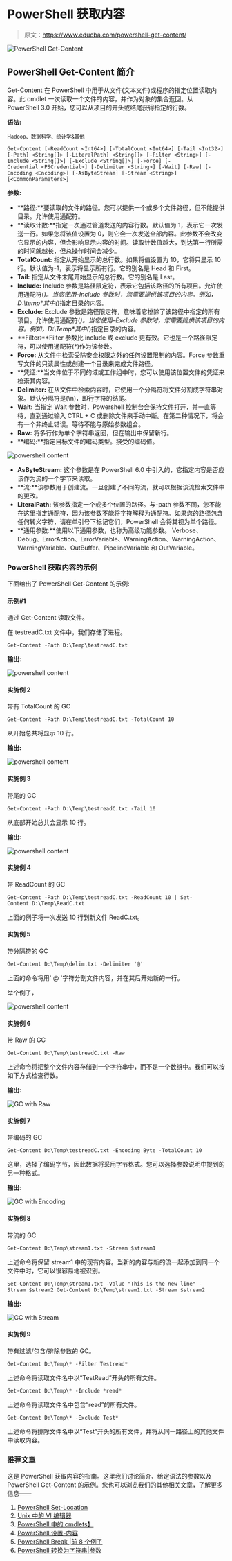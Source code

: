# PowerShell 获取内容

> 原文：<https://www.educba.com/powershell-get-content/>

![PowerShell Get-Content](img/382fff64cd345f4374907b2a2bf849ba.png)



## PowerShell Get-Content 简介

Get-Content 在 PowerShell 中用于从文件(文本文件)或程序的指定位置读取内容。此 cmdlet 一次读取一个文件的内容，并作为对象的集合返回。从 PowerShell 3.0 开始，您可以从项目的开头或结尾获得指定的行数。

**语法:**

<small>Hadoop、数据科学、统计学&其他</small>

`Get-Content
[-ReadCount <Int64>] [-TotalCount <Int64>] [-Tail <Int32>] [-Path] <String[]>
[-LiteralPath] <String[]>
[-Filter <String>] [-Include <String[]>] [-Exclude <String[]>] [-Force] [-Credential <PSCredential>] [-Delimiter <String>] [-Wait] [-Raw] [-Encoding <Encoding>] [-AsByteStream] [-Stream <String>] [<CommonParameters>]`

**参数:**

*   **路径:**要读取的文件的路径。您可以提供一个或多个文件路径，但不能提供目录。允许使用通配符。
*   **读取计数:**指定一次通过管道发送的内容行数。默认值为 1，表示它一次发送一行。如果您将该值设置为 0，则它会一次发送全部内容。此参数不会改变它显示的内容，但会影响显示内容的时间。读取计数值越大，到达第一行所需的时间就越长，但总操作时间会减少。
*   **TotalCount:** 指定从开始显示的总行数。如果将值设置为 10，它将只显示 10 行。默认值为-1，表示将显示所有行。它的别名是 Head 和 First。
*   **Tail:** 指定从文件末尾开始显示的总行数。它的别名是 Last。
*   **Include:** Include 参数是路径限定符，表示它包括该路径的所有项目。允许使用通配符(*)。当您使用–Include 参数时，您需要提供该项目的内容。例如，D:\temp\*其中(*)指定目录的内容。
*   **Exclude:** Exclude 参数是路径限定符，意味着它排除了该路径中指定的所有项目。允许使用通配符(*)。当您使用–Exclude 参数时，您需要提供该项目的内容。例如，D:\Temp\*其中(*)指定目录的内容。
*   **Filter:**Filter 参数比 include 或 exclude 更有效。它也是一个路径限定符，可以使用通配符(*)作为该参数。
*   **Force:** 从文件中检索受除安全权限之外的任何设置限制的内容。Force 参数重写文件的只读属性或创建一个目录来完成文件路径。
*   **凭证:**当文件位于不同的域或工作组中时，您可以使用该位置文件的凭证来检索其内容。
*   **Delimiter:** 在从文件中检索内容时，它使用一个分隔符将文件分割成字符串对象。默认分隔符是(\n)，即行字符的结尾。
*   **Wait:** 当指定 Wait 参数时，Powershell 控制台会保持文件打开，并一直等待，直到通过输入 CTRL + C 或删除文件来手动中断。在第二种情况下，将会有一个非终止错误。等待不能与原始参数组合。
*   **Raw:** 将多行作为单个字符串返回，但在输出中保留新行。
*   **编码:**指定目标文件的编码类型。接受的编码值。

![powershell content](img/1f54e69531edf5fc170876bb9a6b1160.png)



*   **AsByteStream:** 这个参数是在 PowerShell 6.0 中引入的，它指定内容是否应该作为流的一个字节来读取。
*   **流:**该参数用于创建流。一旦创建了不同的流，就可以根据该流检索文件中的更改。
*   **LiteralPath:** 该参数指定一个或多个位置的路径。与-path 参数不同，您不能在这里指定通配符，因为该参数不能将字符解释为通配符。如果您的路径包含任何转义字符，请在单引号下标记它们，PowerShell 会将其视为单个路径。
*   **通用参数:**使用以下通用参数，也称为高级功能参数。
    Verbose、Debug、ErrorAction、ErrorVariable、WarningAction、WarningAction、WarningVariable、OutBuffer、PipelineVariable 和 OutVariable。

### PowerShell 获取内容的示例

下面给出了 PowerShell Get-Content 的示例:

#### 示例#1

通过 Get-Content 读取文件。

在 testreadC.txt 文件中，我们存储了进程。

`Get-Content -Path D:\Temp\testreadC.txt`

**输出:**

![powershell content](img/95b2221e94048fda718fd4dd1450df02.png)



#### 实施例 2

带有 TotalCount 的 GC

`Get-Content -Path D:\Temp\testreadC.txt -TotalCount 10`

从开始总共将显示 10 行。

**输出:**

![powershell content](img/c2438a407477acc9a36a4b30e46b3f30.png)



#### 实施例 3

带尾的 GC

`Get-Content -Path D:\Temp\testreadC.txt -Tail 10`

从底部开始总共会显示 10 行。

**输出:**

![powershell content](img/0645048406af42ba9043ab73071cbe18.png)



#### 实施例 4

带 ReadCount 的 GC

`Get-Content -Path D:\Temp\testreadC.txt -ReadCount 10 | Set-Content D:\Temp\ReadC.txt`

上面的例子将一次发送 10 行到新文件 ReadC.txt。

#### 实施例 5

带分隔符的 GC

`Get-Content D:\Temp\delim.txt -Delimiter '@'`

上面的命令将用' @ '字符分割文件内容，并在其后开始新的一行。

举个例子，

![powershell content](img/e0a305a87001886ce3d73b700c6d7e81.png)



#### 实施例 6

带 Raw 的 GC

`Get-Content D:\Temp\testreadC.txt -Raw`

上述命令将把整个文件内容存储到一个字符串中，而不是一个数组中。我们可以按如下方式检查行数。

**输出:**

![GC with Raw](img/637cde88256fbee6b31845003608a141.png)



#### 实施例 7

带编码的 GC

`Get-Content D:\Temp\testreadC.txt -Encoding Byte -TotalCount 10`

这里，选择了编码字节，因此数据将采用字节格式。您可以选择参数说明中提到的另一种格式。

**输出:**

![GC with Encoding](img/ea69be2015e7ced4282904af1cea70d9.png)



#### 实施例 8

带流的 GC

`Get-Content D:\Temp\stream1.txt -Stream $stream1`

上述命令将保留 stream1 中的现有内容。当新的内容与新的流一起添加到同一个文件中时，它可以很容易地被识别。

`Set-Content D:\Temp\stream1.txt -Value "This is the new line" -
Stream $stream2
Get-Content D:\Temp\stream1.txt -Stream $stream2`

**输出:**

![GC with Stream](img/0a093389987f396d0cc04ee040d63464.png)



#### 实施例 9

带有过滤/包含/排除参数的 GC。

`Get-Content D:\Temp\* -Filter Testread*`

上述命令将读取文件名中以“TestRead”开头的所有文件。

`Get-Content D:\Temp\* -Include *read*`

上述命令将读取文件名中包含“read”的所有文件。

`Get-Content D:\Temp\* -Exclude Test*`

上述命令将排除文件名中以“Test”开头的所有文件，并将从同一路径上的其他文件中读取内容。

### 推荐文章

这是 PowerShell 获取内容的指南。这里我们讨论简介、给定语法的参数以及 PowerShell Get-Content 的示例。您也可以浏览我们的其他相关文章，了解更多信息——

1.  [PowerShell Set-Location](https://www.educba.com/powershell-set-location/)
2.  [Unix 中的 VI 编辑器](https://www.educba.com/vi-editor-in-unix/)
3.  [PowerShell 中的 cmdlets】](https://www.educba.com/cmdlets-in-powershell/)
4.  [PowerShell 设置-内容](https://www.educba.com/powershell-set-content/)
5.  [PowerShell Break |前 8 个例子](https://www.educba.com/powershell-break/)
6.  [PowerShell 转换为字符串|参数](https://www.educba.com/powershell-convert-to-string/)






